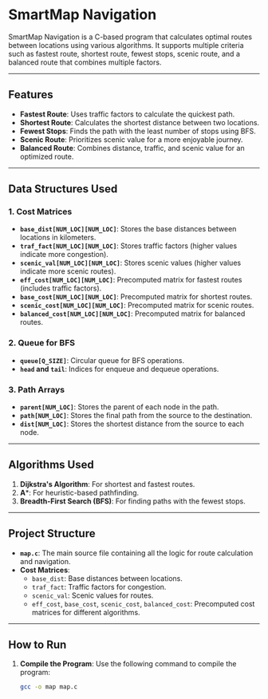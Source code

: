 # SmartMap Navigation

SmartMap Navigation is a C-based program that calculates optimal routes between locations using various algorithms. It supports multiple criteria such as fastest route, shortest route, fewest stops, scenic route, and a balanced route that combines multiple factors.

---

## Features

- **Fastest Route**: Uses traffic factors to calculate the quickest path.
- **Shortest Route**: Calculates the shortest distance between two locations.
- **Fewest Stops**: Finds the path with the least number of stops using BFS.
- **Scenic Route**: Prioritizes scenic value for a more enjoyable journey.
- **Balanced Route**: Combines distance, traffic, and scenic value for an optimized route.

---

## Data Structures Used

### 1. **Cost Matrices**
- **`base_dist[NUM_LOC][NUM_LOC]`**: Stores the base distances between locations in kilometers.
- **`traf_fact[NUM_LOC][NUM_LOC]`**: Stores traffic factors (higher values indicate more congestion).
- **`scenic_val[NUM_LOC][NUM_LOC]`**: Stores scenic values (higher values indicate more scenic routes).
- **`eff_cost[NUM_LOC][NUM_LOC]`**: Precomputed matrix for fastest routes (includes traffic factors).
- **`base_cost[NUM_LOC][NUM_LOC]`**: Precomputed matrix for shortest routes.
- **`scenic_cost[NUM_LOC][NUM_LOC]`**: Precomputed matrix for scenic routes.
- **`balanced_cost[NUM_LOC][NUM_LOC]`**: Precomputed matrix for balanced routes.

### 2. **Queue for BFS**
- **`queue[Q_SIZE]`**: Circular queue for BFS operations.
- **`head` and `tail`**: Indices for enqueue and dequeue operations.

### 3. **Path Arrays**
- **`parent[NUM_LOC]`**: Stores the parent of each node in the path.
- **`path[NUM_LOC]`**: Stores the final path from the source to the destination.
- **`dist[NUM_LOC]`**: Stores the shortest distance from the source to each node.

---

## Algorithms Used

1. **Dijkstra's Algorithm**: For shortest and fastest routes.
2. **A***: For heuristic-based pathfinding.
3. **Breadth-First Search (BFS)**: For finding paths with the fewest stops.

---

## Project Structure

- **`map.c`**: The main source file containing all the logic for route calculation and navigation.
- **Cost Matrices**:
  - `base_dist`: Base distances between locations.
  - `traf_fact`: Traffic factors for congestion.
  - `scenic_val`: Scenic values for routes.
  - `eff_cost`, `base_cost`, `scenic_cost`, `balanced_cost`: Precomputed cost matrices for different algorithms.

---

## How to Run

1. **Compile the Program**:
   Use the following command to compile the program:
   ```bash
   gcc -o map map.c
